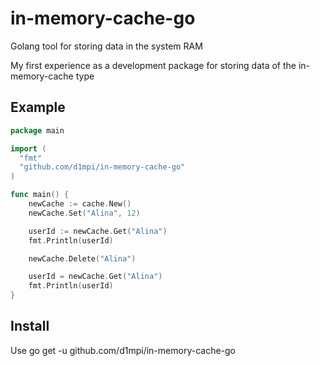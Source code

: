 # in-memory-cache-go
Golang tool for storing data in the system RAM

My first experience as a development package for storing data of the in-memory-cache type

## Example

```go
package main

import (
  "fmt"
  "github.com/d1mpi/in-memory-cache-go"
)

func main() {
	newCache := cache.New()
	newCache.Set("Alina", 12)

	userId := newCache.Get("Alina")
	fmt.Println(userId)

	newCache.Delete("Alina")

	userId = newCache.Get("Alina")
	fmt.Println(userId)
}
```

## Install
Use go get -u github.com/d1mpi/in-memory-cache-go
